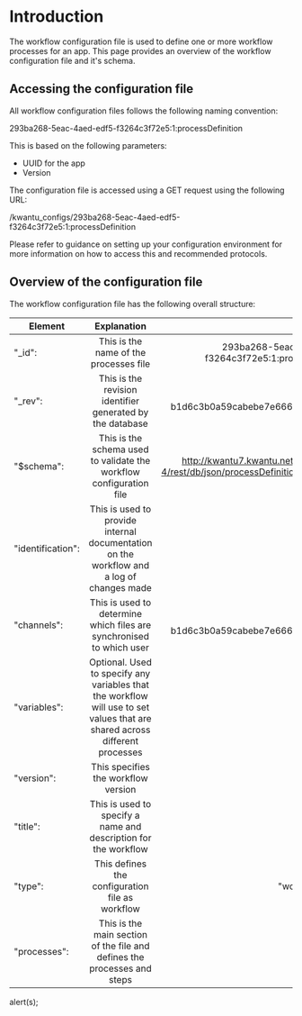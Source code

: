 # Introduction

The workflow configuration file is used to define one or more workflow processes for an app.  This page provides an overview of the workflow configuration file and it's schema.

## Accessing the configuration file

All workflow configuration files follows the following naming convention:

293ba268-5eac-4aed-edf5-f3264c3f72e5:1:processDefinition

This is based on the following parameters:

* UUID for the app
* Version

The configuration file is accessed using a GET request using the following URL:

/kwantu_configs/293ba268-5eac-4aed-edf5-f3264c3f72e5:1:processDefinition

Please refer to guidance on setting up your configuration environment for more information on how to access this and recommended protocols.

## Overview of the configuration file

The workflow configuration file has the following overall structure:

| Element        | Explanation           | Example  |
| ------------- |:-------------:| -----:|
| "_id":      | This is the name of the processes file | 293ba268-5eac-4aed-edf5-f3264c3f72e5:1:processDefinition|
| "_rev":     | This is the revision identifier generated by the database      |   "10-b1d6c3b0a59cabebe7e6666e65999c88" |
| "$schema": | This is the schema used to validate the workflow configuration file | http://kwantu7.kwantu.net:8180/exist1-4/rest/db/json/processDefinitionSchema.json |
| "identification": | This is used to provide internal documentation on the workflow and a log of changes made |  |
| "channels": | This is used to determine which files are synchronised to which user | "config_a_10-b1d6c3b0a59cabebe7e6666e65999c88" |
| "variables": | Optional.  Used to specify any variables that the workflow will use to set values that are shared across different processes |  |
| "version": | This specifies the workflow version | 1 |
| "title": | This is used to specify a name and description for the workflow |  |
| "type": | This defines the configuration file as workflow | "workflowConfig" |
| "processes": | This is the main section of the file and defines the processes and steps |  |

alert(s);
```